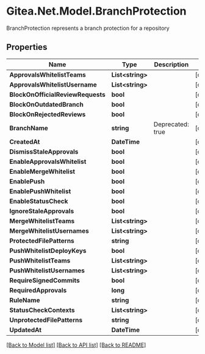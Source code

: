 # Gitea.Net.Model.BranchProtection
BranchProtection represents a branch protection for a repository

## Properties

Name | Type | Description | Notes
------------ | ------------- | ------------- | -------------
**ApprovalsWhitelistTeams** | **List&lt;string&gt;** |  | [optional] 
**ApprovalsWhitelistUsername** | **List&lt;string&gt;** |  | [optional] 
**BlockOnOfficialReviewRequests** | **bool** |  | [optional] 
**BlockOnOutdatedBranch** | **bool** |  | [optional] 
**BlockOnRejectedReviews** | **bool** |  | [optional] 
**BranchName** | **string** | Deprecated: true | [optional] 
**CreatedAt** | **DateTime** |  | [optional] 
**DismissStaleApprovals** | **bool** |  | [optional] 
**EnableApprovalsWhitelist** | **bool** |  | [optional] 
**EnableMergeWhitelist** | **bool** |  | [optional] 
**EnablePush** | **bool** |  | [optional] 
**EnablePushWhitelist** | **bool** |  | [optional] 
**EnableStatusCheck** | **bool** |  | [optional] 
**IgnoreStaleApprovals** | **bool** |  | [optional] 
**MergeWhitelistTeams** | **List&lt;string&gt;** |  | [optional] 
**MergeWhitelistUsernames** | **List&lt;string&gt;** |  | [optional] 
**ProtectedFilePatterns** | **string** |  | [optional] 
**PushWhitelistDeployKeys** | **bool** |  | [optional] 
**PushWhitelistTeams** | **List&lt;string&gt;** |  | [optional] 
**PushWhitelistUsernames** | **List&lt;string&gt;** |  | [optional] 
**RequireSignedCommits** | **bool** |  | [optional] 
**RequiredApprovals** | **long** |  | [optional] 
**RuleName** | **string** |  | [optional] 
**StatusCheckContexts** | **List&lt;string&gt;** |  | [optional] 
**UnprotectedFilePatterns** | **string** |  | [optional] 
**UpdatedAt** | **DateTime** |  | [optional] 

[[Back to Model list]](../README.md#documentation-for-models) [[Back to API list]](../README.md#documentation-for-api-endpoints) [[Back to README]](../README.md)

